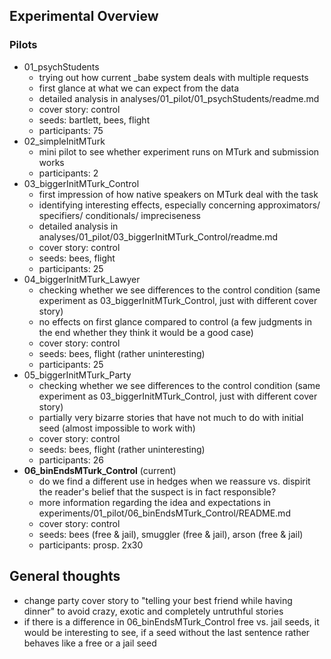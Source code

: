 ## Experimental Overview

### Pilots
- 01\_psychStudents
	- trying out how current _babe system deals with multiple requests
	- first glance at what we can expect from the data 
	- detailed analysis in analyses/01\_pilot/01\_psychStudents/readme.md
	- cover story: control
	- seeds: bartlett, bees, flight
	- participants: 75
- 02\_simpleInitMTurk
	- mini pilot to see whether experiment runs on MTurk and submission works
	- participants: 2
- 03\_biggerInitMTurk\_Control
	- first impression of how native speakers on MTurk deal with the task
	- identifying interesting effects, especially concerning approximators/ specifiers/ conditionals/ impreciseness
	- detailed analysis in analyses/01\_pilot/03\_biggerInitMTurk\_Control/readme.md
	- cover story: control
	- seeds: bees, flight
	- participants: 25
- 04\_biggerInitMTurk\_Lawyer
	- checking whether we see differences to the control condition (same experiment as 03\_biggerInitMTurk\_Control, just with different cover story)
	- no effects on first glance compared to control (a few judgments in the end whether they think it would be a good case)
	- cover story: control
	- seeds: bees, flight (rather uninteresting)
	- participants: 25
- 05\_biggerInitMTurk\_Party
	- checking whether we see differences to the control condition (same experiment as 03\_biggerInitMTurk\_Control, just with different cover story)
	- partially very bizarre stories that have not much to do with initial seed (almost impossible to work with)
	- cover story: control
	- seeds: bees, flight (rather uninteresting)
	- participants: 26
- **06\_binEndsMTurk\_Control** (current)
	- do we find a different use in hedges when we reassure vs. dispirit the reader's belief that the suspect is in fact responsible?
	- more information regarding the idea and expectations in experiments/01\_pilot/06\_binEndsMTurk\_Control/README.md
	- cover story: control
	- seeds: bees (free & jail), smuggler (free & jail), arson (free & jail)
	- participants: prosp. 2x30

## General thoughts
- change party cover story to "telling your best friend while having dinner" to avoid crazy, exotic and completely untruthful stories
- if there is a difference in 06\_binEndsMTurk\_Control free vs. jail seeds, it would be interesting to see, if a seed without the last sentence rather behaves like a free or a jail seed
